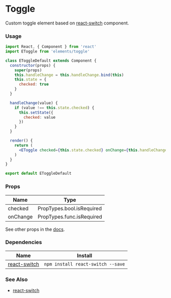 # Toggle

Custom toggle element based on [react-switch](https://github.com/yogaboll/react-switch) component.

<!-- STORY -->

### Usage
```jsx
import React, { Component } from 'react'
import EToggle from 'elements/toggle'

class EToggleDefault extends Component {
  constructor(props) {
    super(props)
    this.handleChange = this.handleChange.bind(this)
    this.state = {
      checked: true
    }
  }

  handleChange(value) {
    if (value !== this.state.checked) {
      this.setState({
        checked: value
      })
    }
  }

  render() {
    return (
      <EToggle checked={this.state.checked} onChange={this.handleChange} />
    )
  }
}

export default EToggleDefault
```

### Props

| Name     | Type                      |
|----------|---------------------------|
| checked  | PropTypes.bool.isRequired |
| onChange | PropTypes.func.isRequired |

See other props in the [docs](https://github.com/yogaboll/react-switch#api).

### Dependencies

| Name                                                     | Install                           |
|----------------------------------------------------------|-----------------------------------|
| [react-switch](https://github.com/yogaboll/react-switch) | `npm install react-switch --save` |

### See Also
- [react-switch](https://github.com/yogaboll/react-switch)
